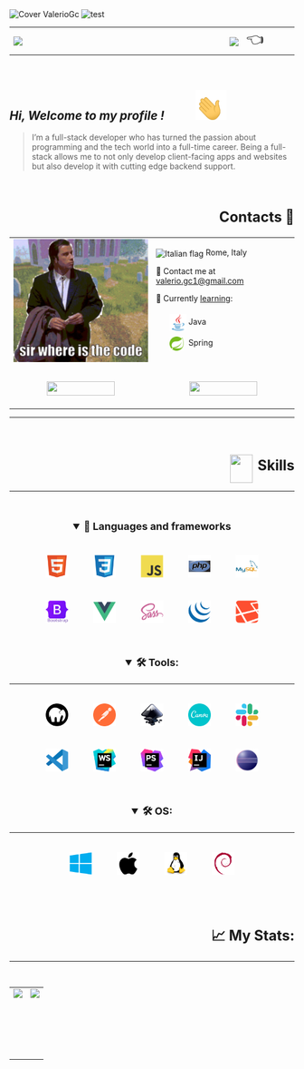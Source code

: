 
<img  height="300vh" width="100%" src="assets/gifs/cover-github2.gif" alt="Cover ValerioGc" />


<img  srcset="test.jpg 400w, test2.jpg 800w"  sizes="(max-width: 600px) 400px,         800px"  src="assets/test2.jpg"  alt="test" />
  
  
  
<table width="100" border-width="0">
<tr width=100vw style="width:50px">
    <td width=700>
        <img align=center height="50"  src="https://readme-typing-svg.demolab.com/?lines=🖥️+PC+Hardware+enthusiast" /> 
    </td>
    <td valign=center  width=300 align=center>
        <img width="150" src="https://komarev.com/ghpvc/?username=ValerioGc&&style=flat-square" align="center" />
        <span style="font-size:25px;padding-left:10px">👈</span>
    </td>
</tr>
    </table>
    
<br/>  


##  ***Hi, Welcome to my profile !***  <img  style="padding: 0 50px" valign=center width="55px" src="assets/gifs/waving.gif"/>
  > I’m a full-stack developer who has turned the passion about programming and the tech world into a full-time career. Being a full-stack allows me to not only develop client-facing apps and websites but also develop it with cutting edge backend support.

<br/>  


<h2 align="right" style="font-size:25px;font-weight:bold">Contacts 📡</h2>   
<table align="center">
    <tr>
        <td valign="center" width="50%">
            <div align="center">
                <img width="100%" height="100%" valign=center align=center src="assets/gifs/waterloo-roblox.gif" alt="hackerino" />
            </div>  
        </td>
        <td valign="center" width="50%">
            <p>
                <img src=https://upload.wikimedia.org/wikipedia/commons/0/03/Flag_of_Italy.svg alt="Italian flag" align="center" width="18" height="18" />  Rome, Italy
            </p>
            <p>
                📧 Contact me at <a href="mailto:valerio.gc1@gmail.com"> valerio.gc1@gmail.com </a>
            </p>
            <p>
                📖 Currently <ins>learning</ins>:
            </p>
            <ul style="list-style:none">
                <li style="padding:5px 0">
                    <img align="center" src="assets/skills&tools/skills/java.svg"  alt="Java" width="30px" /> <span>Java</span> 
                </li>
              <li style="padding:5px 0">
                    <img align="center" src="assets/skills&tools/frameworks/spring.svg"  alt="Spring" width="25px" /> <span style="padding: 0 5px"> Spring</span> 
                </li>
            </ul>
        </td>
    </tr>
    <tr align=center>
        <td width="50%" style="padding:30px 0 20px">
            <a href="https://stackoverflow.com/users/Valerio Genco" target="_blank">
                <img src="https://img.shields.io/badge/stackoverflow-%23F28032.svg?&style=for-the-badge&logo=stackoverflow&logoColor=white alt=stackoverflow" width=120 height=25 />
            </a> 
        </td>
        <td width="50%" style="padding:30px 0 20px">
            <a href="https://linkedin.com/in/valerio-genco" target="_blank">
                <img src="https://img.shields.io/badge/linkedin-%231E77B5.svg?&style=for-the-badge&logo=linkedin&logoColor=white alt=linkedin" width=120 height=25 />
            </a> 
        </td>
    </tr>
</table>  

---

<br/>  
<br/>  
<br/>  

<div align=right>
    <img align=center src="https://raw.githubusercontent.com/rahulbanerjee26/githubProfileReadmeGenerator/main/gifs/code.gif" width="40px" height="50px">
    <span style="font-size:25px;font-weight:bold;padding-left:5px">Skills</span>
</div>

 ----
 
<br/>

<details open align=center>
   <summary align=center  style="font-size:18px;margin:20px"><strong> 🧱 Languages and frameworks</strong></summary>
    <div align=center>
        <span>
            <img style="padding:20px" width="40px" valign=center align=center src="assets/skills&tools/skills/html.svg"  alt="HTML5" />  
        </span>
        <span>
            <img style="padding:20px" width="40px" valign=center align=center  src="assets/skills&tools/skills/css.svg" alt="CSS3"  />
        </span>
        <span>
            <img style="padding:20px" width="40px" valign=center align=center src="assets/skills&tools/skills/javascript.svg"  alt="JavaScript" />	
        </span>
        <span>
            <img style="padding:20px" width="40px" valign=center align=center  align="center" src="assets/skills&tools/skills/php.svg" alt="PHP 8" />
        </span>
        <span>
            <img style="padding:20px" width="40px" valign=center align=center src="assets/skills&tools/skills/mysql.svg"  alt="MySQL" />
        </span>
    </div>
    <div>
        <span>
            <img style="padding:20px" width="40px" valign=center align=center src="assets/skills&tools/frameworks/bootstrap.svg" alt="bootstrap" />
        </span>
        <span>
            <img src="assets/skills&tools/frameworks/vue.svg" style="padding:20px" width="40px" valign=center align=center  alt="Vue Js" />
        </span>
        <span>
            <img style="padding:20px" width="40px" valign=center align=center  src="assets/skills&tools/frameworks/sass.svg" alt="sass" />
        </span>
        <span>
            <img style="padding:20px" width="40px" valign=center align=center src="assets/skills&tools/frameworks/jquery.svg" alt="JQuery" />
        </span>
        <span>
            <img style="padding:20px" width="40px" valign=center align=center src="assets/skills&tools/frameworks/laravel.svg" alt="Laravel" />
        </span>
    </div>
</details>

<br/>


<details open>
<hr/>
    <summary align=center  style="font-size:18px;margin:20px 0"><strong>🛠️ Tools: </strong></></summary>
    <div align=center>
        <div align=center>
            <span>
                <img style="padding:20px" width="40px" valign=center align=center src="assets/skills&tools/tools/mamp.svg" alt="mamp" />
            </span>
            <span>
                <img style="padding:20px" width="40px" valign=center align=center src="assets/skills&tools/tools/postman.svg" alt="postman" />
            </span>
            <span>
                <img style="padding:20px" width="40px" valign=center align=center src="assets/skills&tools/tools/inkscape.svg" alt="inkscape" />
            </span>
            <span>
                <img style="padding:20px" width="40px" valign=center align=center src="assets/skills&tools/tools/canva.svg" alt="canva" />
            </span>
            <span>
                <img style="padding:20px" width="40px" valign=center align=center src="assets/skills&tools/tools/slack1.svg" alt="slack" />                
            </span>
        </div>
        <div>
            <span>
                <img style="padding:20px" width="40px" valign=center align=center src="assets/skills&tools/tools/vscode2.svg" alt="VSCode" />
            </span>
            <span>
                <img style="padding:20px" width="40px" valign=center align=center src="assets/skills&tools/tools/webStorm.svg" alt="WebStorm" />
            </span>
            <span>
                <img style="padding:20px" width="40px" valign=center align=center src="assets/skills&tools/tools/phpStorm.svg" alt="phpStorm" />
            </span>
            <span>
                <img style="padding:20px" width="40px" valign=center align=center src="assets/skills&tools/tools/IntelliJ.svg" alt="IntelliJ Idea" />
            </span>
            <span>
                <img style="padding:20px" width="40px" valign=center align=center src="assets/skills&tools/tools/eclipse.svg" alt="eclipse" />
            </span>
        </div>
    </div>
</details>


<br/>   
<details open>
    <hr/>
    <summary align=center  style="font-size:18px;margin:20px 0"><strong>🛠️ OS: </summary></strong>
        <div align=center>
                <span>
                    <img style="padding:20px" width="40px" valign=center align=center src="assets/skills&tools/os/windows.svg" alt="windows" />
                </span>
                <span>
                    <img style="padding:20px" width="40px" valign=center align=center src="assets/skills&tools/os/apple.svg" alt="macos" />
                </span>
                <span>
                    <img style="padding:20px" width="40px" valign=center align=center src="assets/skills&tools/os/linux.svg" alt="linux" />
                </span>
                <span>
                    <img style="padding:20px" width="40px" valign=center align=center src="assets/skills&tools/os/debian.svg" alt="debian" />
                </span>
        </div>
</details>

<br/>  
<br/>  



<h2 align=right style="font-weight:bold;font-size:25px">📈 My Stats:</h2>

----

<br/>   

<table align="center">
    <tr>
        <td valign="center" width="50%">
            <img src="https://github-readme-stats.vercel.app/api?username=ValerioGc&show_icons=true&count_private=true&hide_border=true" align="left" height=120 />
        </td>
        <td valign="center" width="50%">
            <img src="https://github-readme-stats.vercel.app/api/top-langs/?username=ValerioGc&hide_border=true&layout=compact" align="left"  height=120 />
        </td>
    </tr>
</table>  

